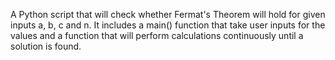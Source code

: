 A Python script that will check whether Fermat's Theorem will hold for given inputs a, b, c and n.
It includes a main() function that take user inputs for the values and a function that will perform calculations continuously until a solution is found.
